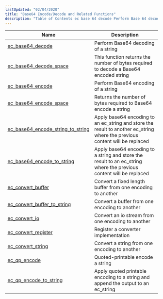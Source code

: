 ```yaml
---
lastUpdated: "02/04/2020"
title: "Base64 Encode/Decode and Related Functions"
description: "Table of Contents ec base 64 decode Perform Base 64 decoding of a string ec base 64 decode space This function returns the number of bytes required to decode a Base 64 encoded string ec base 64 encode Perform Base 64 encoding of a string ec base 64 encode space..."
---
```



| Name                                                                                                                              | Description                                                                                                                 |
|-----------------------------------------------------------------------------------------------------------------------------------|-----------------------------------------------------------------------------------------------------------------------------|
| [ec_base64_decode](/momentum/3/3-api/apis-ec-base-64-decode)                                   | Perform Base64 decoding of a string                                                                                         |
| [ec_base64_decode_space](/momentum/3/3-api/apis-ec-base-64-decode-space)                       | This function returns the number of bytes required to decode a Base64 encoded string                                        |
| [ec_base64_encode](/momentum/3/3-api/apis-ec-base-64-encode)                                   | Perform Base64 encoding of a string                                                                                         |
| [ec_base64_encode_space](/momentum/3/3-api/apis-ec-base-64-encode-space)                       | Returns the number of bytes required to Base64 encode a string                                                              |
| [ec_base64_encode_string_to_string](/momentum/3/3-api/apis-ec-base-64-encode-string-to-string) | Apply base64 encoding to an ec_string and store the result to another ec_string where the previous content will be replaced |
| [ec_base64_encode_to_string](/momentum/3/3-api/apis-ec-base-64-encode-to-string)               | Apply base64 encoding to a string and store the result to an ec_string where the previous content will be replaced          |
| [ec_convert_buffer](/momentum/3/3-api/apis-ec-convert-buffer)                                 | Convert a fixed length buffer from one encoding to another                                                                  |
| [ec_convert_buffer_to_string](/momentum/3/3-api/apis-ec-convert-buffer-to-string)             | Convert a buffer from one encoding to another                                                                               |
| [ec_convert_io](/momentum/3/3-api/apis-ec-convert-io)                                         | Convert an io stream from one encoding to another                                                                           |
| [ec_convert_register](/momentum/3/3-api/apis-ec-convert-register)                             | Register a converter implementation                                                                                         |
| [ec_convert_string](/momentum/3/3-api/apis-ec-convert-string)                                 | Convert a string from one encoding to another                                                                               |
| [ec_qp_encode](/momentum/3/3-api/apis-ec-qp-encode)                                           | Quoted-printable encode a string                                                                                            |
| [ec_qp_encode_to_string](/momentum/3/3-api/apis-ec-qp-encode-to-string)                       | Apply quoted printable encoding to a string and append the output to an ec_string                                           |
